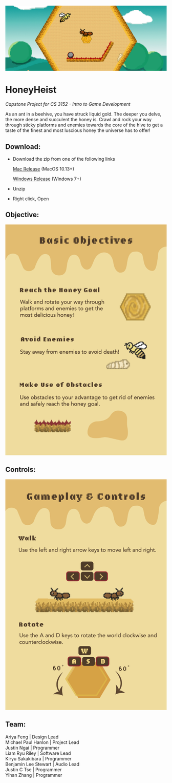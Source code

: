![banner](./Assets/banner.png)

# HoneyHeist

_Capstone Project for CS 3152 - Intro to Game Development_

As an ant in a beehive, you have struck liquid gold. The deeper you delve, the more dense and succulent the honey is. Crawl and rock your way through sticky platforms and enemies towards the core of the hive to get a taste of the finest and most luscious honey the universe has to offer!

## Download:

-   Download the zip from one of the following links

    [Mac Release](https://github.com/NgaiJustin/HoneyHeist/releases/tag/4.3) (MacOS 10.13+)

    [Windows Release](https://github.com/NgaiJustin/HoneyHeist/releases/tag/4.2) (Windows 7+)

-   Unzip
-   Right click, Open

## Objective:

![Objective](./Assets/objective.png)

## Controls:

![Controls](./Assets/controls.png)

## Team:

Ariya Feng | Design Lead \
Michael Paul Hanlon | Project Lead \
Justin Ngai | Programmer \
Liam Ryu Riley | Software Lead \
Kiryu Sakakibara | Programmer \
Benjamin Lee Stewart | Audio Lead \
Justin C Tse | Programmer \
Yihan Zhang | Programmer
